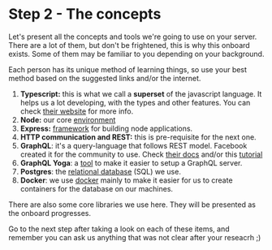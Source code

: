 # Step 2 - The concepts

Let's present all the concepts and tools we're going to use on your server. There are a lot of them, but don't be frightened, this is why this onboard exists. Some of them may be familiar to you depending on your background.

Each person has its unique method of learning things, so use your best method based on the suggested links and/or the internet. 

1. **Typescript:** this is what we call a **superset** of the javascript language. It helps us a lot developing, with the types and other features. You can check [their website](https://www.typescriptlang.org/) for more info.
1. **Node:** our core [environment](https://nodejs.org/)
1. **Express:** [framework](https://expressjs.com/) for building node applications.
1. **HTTP communication and REST:** this is pre-requisite for the next one.
1. **GraphQL**: it's a query-language that follows REST model. Facebook created it for the community to use. Check [their docs](https://graphql.org/) and/or this [tutorial](https://www.howtographql.com/)
1. **GraphQL Yoga**: a [tool](https://github.com/prisma/graphql-yoga) to make it easier to setup a GraphQL server.
1. **Postgres**: the [relational database](https://www.postgresql.org/about/) (SQL) we use.
1. **Docker**: we use [docker](https://www.docker.com/) mainly to make it easier for us to create containers for the database on our machines.

There are also some core libraries we use here. They will be presented as the onboard progresses.

Go to the next step after taking a look on each of these items, and remember you can ask us anything that was not clear after your reseacrh ;)
